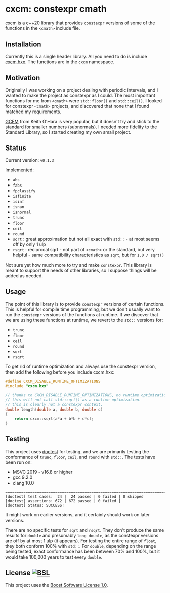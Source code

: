 # cxcm: constexpr cmath

cxcm is a c++20 library that provides ```constexpr``` versions of some of the functions in the ```<cmath>``` include file.

## Installation

Currently this is a single header library. All you need to do is include [cxcm.hxx](https://raw.githubusercontent.com/davidbrowne/cxcm/main/cxcm.hxx). The functions are in the ```cxcm``` namespace.

## Motivation

Originally I was working on a project dealing with periodic intervals, and I wanted to make the project as constexpr as I could. The most important functions for me from ```<cmath>``` were ```std::floor()``` and ```std::ceil()```. I looked for constexpr ```<cmath>``` projects, and discovered that none that I found matched my requirements.

[GCEM](https://github.com/kthohr/gcem) from Keith O'Hara is very popular, but it doesn't try and stick to the standard for smaller numbers (subnormals). I needed more fidelity to the Standard Library, so I started creating my own small project.

## Status

Current version: `v0.1.3`

Implemented:

* ```abs```
* ```fabs```
* ```fpclassify```
* ```isfinite```
* ```isinf```
* ```isnan```
* ```isnormal```
* ```trunc```
* ```floor```
* ```ceil```
* ```round```
* ```sqrt``` : great approximation but not all exact with ```std::``` - at most seems off by only 1 ulp
* ```rsqrt``` : reciprocal sqrt - not part of ```<cmath>``` or the standard, but very helpful - same compatibility characteristics as ```sqrt```, but for ```1.0 / sqrt()```

Not sure yet how much more to try and make ```constexpr```. This library is meant to support the needs of other libraries, so I suppose things will be added as needed.

## Usage

The point of this library is to provide ```constexpr``` versions of certain functions. This is helpful for compile time programming, but we don't usually want to run the ```constexpr``` versions of the functions at runtime. If we discover that we are using these functions at runtime, we revert to the ```std::``` versions for:

* ```trunc```
* ```floor```
* ```ceil```
* ```round```
* ```sqrt```
* ```rsqrt```

To get rid of runtime optimization and always use the constexpr version, then add the following before you include cxcm.hxx:
``` c++
#define CXCM_DISABLE_RUNTIME_OPTIMIZATIONS
#include "cxcm.hxx"

// thanks to CXCM_DISABLE_RUNTIME_OPTIMIZATIONS, no runtime optimizations for cxcm library.
// this will not call std::sqrt() as a runtime optimization.
// this is clearly not a constexpr context.
double length(double a, double b, double c)
{
	return cxcm::sqrt(a*a + b*b + c*c);
}

```

## Testing

This project uses [doctest](https://github.com/onqtam/doctest) for testing, and we are primarily testing the conformance of ```trunc```, ```floor```, ```ceil```, and ```round``` with ```std::```. The tests have been run on:

* MSVC 2019 - v16.8 or higher
* gcc 9.2.0
* clang 10.0

```
===============================================================================
[doctest] test cases:  24 |  24 passed | 0 failed | 0 skipped
[doctest] assertions: 672 | 672 passed | 0 failed |
[doctest] Status: SUCCESS!
```

It might work on earlier versions, and it certainly should work on later versions.

There are no specific tests for ```sqrt``` and ```rsqrt```. They don't produce the same results for ```double``` and presumably ```long double```, as the constexpr versions are off by at most 1 ulp (it appears). For testing the entire range of ```float```, they both conform 100% with ```std::```. For  ```double```, depending on the range being tested, exact conformance has been between 70% and 100%, but it would take 100,000 years to test every ```double```.

## License [![BSL](https://img.shields.io/badge/license-BSL-blue)](https://choosealicense.com/licenses/bsl-1.0/)

This project uses the [Boost Software License 1.0](https://choosealicense.com/licenses/bsl-1.0/).